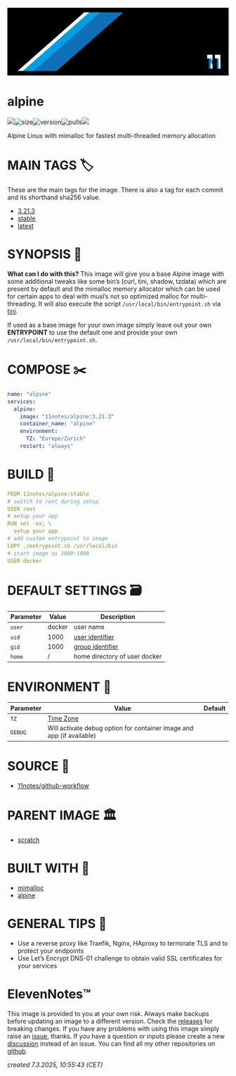 ![banner](https://github.com/11notes/defaults/blob/main/static/img/banner.png?raw=true)

# alpine
[<img src="https://img.shields.io/badge/github-source-blue?logo=github&color=040308">](https://github.com/11notes/docker-alpine)![size](https://img.shields.io/docker/image-size/11notes/github-workflow/3.21.3?color=0eb305)![version](https://img.shields.io/docker/v/11notes/github-workflow/3.21.3?color=eb7a09)![pulls](https://img.shields.io/docker/pulls/11notes/github-workflow?color=2b75d6)[<img src="https://img.shields.io/github/issues/11notes/docker-alpine?color=7842f5">](https://github.com/11notes/docker-alpine/issues)

Alpine Linux with mimalloc for fastest multi-threaded memory allocation

# MAIN TAGS 🏷️
These are the main tags for the image. There is also a tag for each commit and its shorthand sha256 value.

* [3.21.3](https://hub.docker.com/r/11notes/alpine/tags?name=3.21.3)
* [stable](https://hub.docker.com/r/11notes/alpine/tags?name=stable)
* [latest](https://hub.docker.com/r/11notes/alpine/tags?name=latest)

# SYNOPSIS 📖
**What can I do with this?** This image will give you a base Alpine image with some additional tweaks like some bin’s (curl, tini, shadow, tzdata) which are present by default and the mimalloc memory allocator which can be used for certain apps to deal with musl’s not so optimized malloc for multi-threading. It will also execute the script ```/usr/local/bin/entrypoint.sh``` via [tini](https://github.com/krallin/tini).

If used as a base image for your own image simply leave out your own **ENTRYPOINT** to use the default one and provide your own ```/usr/local/bin/entrypoint.sh```.

# COMPOSE ✂️
```yaml
name: "alpine"
services:
  alpine:
    image: "11notes/alpine:3.21.3"
    container_name: "alpine"
    environment:
      TZ: "Europe/Zurich"
    restart: "always"
```

# BUILD 🚧
```yaml
FROM 11notes/alpine:stable
# switch to root during setup
USER root
# setup your app
RUN set -ex; \
  setup your app
# add custom entrypoint to image
COPY ./entrypoint.sh /usr/local/bin
# start image as 1000:1000
USER docker
```

# DEFAULT SETTINGS 🗃️
| Parameter | Value | Description |
| --- | --- | --- |
| `user` | docker | user name |
| `uid` | 1000 | [user identifier](https://en.wikipedia.org/wiki/User_identifier) |
| `gid` | 1000 | [group identifier](https://en.wikipedia.org/wiki/Group_identifier) |
| `home` | / | home directory of user docker |

# ENVIRONMENT 📝
| Parameter | Value | Default |
| --- | --- | --- |
| `TZ` | [Time Zone](https://en.wikipedia.org/wiki/List_of_tz_database_time_zones) | |
| `DEBUG` | Will activate debug option for container image and app (if available) | |

# SOURCE 💾
* [11notes/github-workflow](https://github.com/11notes/docker-alpine)

# PARENT IMAGE 🏛️
* [scratch](https://hub.docker.com/_/scratch)

# BUILT WITH 🧰
* [mimalloc](https://github.com/11notes/docker-mimalloc)
* [alpine](https://alpinelinux.org)

# GENERAL TIPS 📌
* Use a reverse proxy like Traefik, Nginx, HAproxy to terminate TLS and to protect your endpoints
* Use Let’s Encrypt DNS-01 challenge to obtain valid SSL certificates for your services

# ElevenNotes™️
This image is provided to you at your own risk. Always make backups before updating an image to a different version. Check the [releases](https://github.com/11notes/docker-alpine/releases) for breaking changes. If you have any problems with using this image simply raise an [issue](https://github.com/11notes/docker-alpine/issues), thanks. If you have a question or inputs please create a new [discussion](https://github.com/11notes/docker-alpine/discussions) instead of an issue. You can find all my other repositories on [github](https://github.com/11notes?tab=repositories).

*created 7.3.2025, 10:55:43 (CET)*